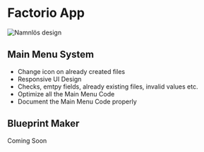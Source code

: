 # Factorio App
![Namnlös design](https://user-images.githubusercontent.com/86798194/235298223-7e389598-37b4-4652-94bd-2dba2ab90153.png)

## Main Menu System
- Change icon on already created files
- Responsive UI Design
- Checks, emtpy fields, already existing files, invalid values etc.
- Optimize all the Main Menu Code
- Document the Main Menu Code properly

## Blueprint Maker
Coming Soon
